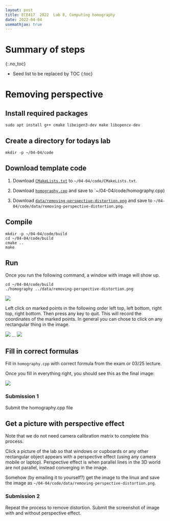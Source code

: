 ```yaml
---
layout: post
title: ECE417  2022  Lab 8, Computing homography
date: 2022-04-04
usemathjax: true
---
```


# Summary of steps
{:.no_toc}

* Seed list to be replaced by TOC
{:toc}

# Removing perspective

## Install required packages

``` shellsession
sudo apt install g++ cmake libeigen3-dev make libopencv-dev
```

## Create a directory for todays lab

``` shellsession
mkdir -p ~/04-04/code
```

## Download template code

1. Download [`CMakeLists.txt`](https://github.com/wecacuee/ECE417-Mobile-Robots/blob/master/docs/labnotes/04-04-homography/code/CMakeLists.txt) to `~/04-04/code/CMakeLists.txt`.

2. Download [`homography.cpp`](https://github.com/wecacuee/ECE417-Mobile-Robots/blob/master/docs/labnotes/04-04-homography/code/homography.cpp) and save to `~/04-04/code/homography.cpp)

3. Download [`data/removing-perspective-distortion.png`](https://github.com/wecacuee/ECE417-Mobile-Robots/blob/master/docs/labnotes/04-04-homography/data/removing-perspective-distortion.png) and save to `~/04-04/code/data/removing-perspective-distortion.png`.

## Compile

``` shellsession
mkdir -p ~/04-04/code/build
cd ~/04-04/code/build
cmake ..
make
```

## Run

Once you run the following command, a window with image will show up.

``` shellsession
cd ~/04-04/code/build
./homography ../data/removing-perspective-distortion.png
```

![](media/opencv-window-input-points.png)

Left click on marked points in the following order left top, left bottom, right top, right bottom. Then press any key to quit. This will record the coordinates of the marked points. In general you can chose to click on any rectangular thing in the image.

![](media/terminal_output.png)
...
![](media/terminal_output_end.png)

## Fill in correct formulas

Fill in `homography.cpp` with correct formula from the exam or 03/25 lecture.

Once you fill in everything right, you should see this as the final image:

![](media/opencv-window-output-image.png)

### Submission 1

Submit the homography.cpp file

## Get a picture with perspective effect

Note that we do not  need camera calibration matrix to complete this process.

Click a picture of the lab so that windows or cupboards or any other rectangular
object appears with a perspective effect (using any camera mobile or laptop).
Perspective effect is when parallel lines in the 3D world are not parallel,
instead converging in the image.


Somehow (by emailing it to yourself?) get the image to the linux and save the image as `~/04-04/code/data/removing-perspective-distortion.png`.


### Submission 2

Repeat the process to remove distortion. Submit the screenshot of image with and without perspective effect.

